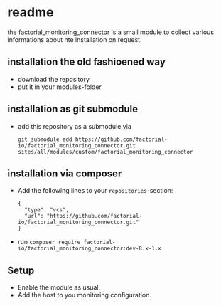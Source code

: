 # readme

the factorial_monitoring_connector is a small module to collect various informations about hte installation on request.

## installation the old fashioened way

* download the repository
* put it in your modules-folder

## installation as git submodule

* add this repository as a submodule via 

      git submodule add https://github.com/factorial-io/factorial_monitoring_connector.git sites/all/modules/custom/factorial_monitoring_connector

## installation via composer

* Add the following lines to your `repositories`-section:

      {
        "type": "vcs",
        "url": "https://github.com/factorial-io/factorial_monitoring_connector.git"
      }


* run `composer require factorial-io/factorial_monitoring_connector:dev-8.x-1.x`

## Setup

* Enable the module as usual.
* Add the host to you monitoring configuration.

